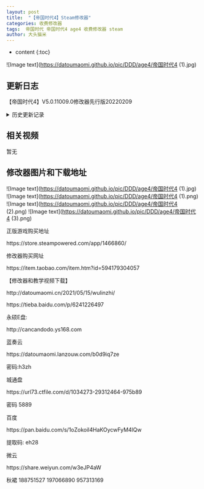 ```yaml
---
layout: post
title:  "【帝国时代4】Steam修改器"
categories: 收费修改器
tags:  帝国时代 帝国时代4 age4 收费修改器 steam
author: 大头猫米
---
```


* content
{:toc}

![Image text](https://datoumaomi.github.io/pic/DDD/age4/帝国时代4 (1).jpg)

##  更新日志
【帝国时代4】V5.0.11009.0修改器先行版20220209




<details>
<summary>历史更新记录</summary>
【帝国时代4】V5.0.11009.0修改器先行版20220209<p></p>
 【帝国时代4】V5.0.8324修改器先行版20211202<p></p>
【帝国时代4】V5.0.8324修改器先行版20211202<p></p>
【帝国时代4】V5.0.7989修改器先行版20211117<p></p>
</details>

## 相关视频
暂无

## 修改器图片和下载地址

![Image text](https://datoumaomi.github.io/pic/DDD/age4/帝国时代4 (1).jpg)
![Image text](https://datoumaomi.github.io/pic/DDD/age4/帝国时代4 (1).png)
![Image text](https://datoumaomi.github.io/pic/DDD/age4/帝国时代4 (2).png)
![Image text](https://datoumaomi.github.io/pic/DDD/age4/帝国时代4 (3).png)



<p>正版游戏购买地址</p>
https://store.steampowered.com/app/1466860/
<p></p>
修改器购买网址
<p></p>
https://item.taobao.com/item.htm?id=594179304057
<p></p>
【修改器和教学视频下载】
<p></p>
http://datoumaomi.cn/2021/05/15/wulinzhi/
<p></p>
https://tieba.baidu.com/p/6241226497
<p></p>
永硕E盘:
<p></p>
http://cancandodo.ys168.com
<p></p>
蓝奏云
<p></p>
https://datoumaomi.lanzouw.com/b0d9iq7ze
<p></p>
密码:h3zh
<p></p>
城通盘
<p></p>
https://url73.ctfile.com/d/1034273-29312464-975b89
<p></p>
密码 5889
<p></p>
百度
<p></p>
https://pan.baidu.com/s/1oZokoil4HaKOycwFyM4lQw
<p></p>
提取码: eh28
<p></p>
微云
<p></p>
https://share.weiyun.com/w3eJP4aW
<p></p>
<p>秋裙 188751527 197066890 957313169</p>
